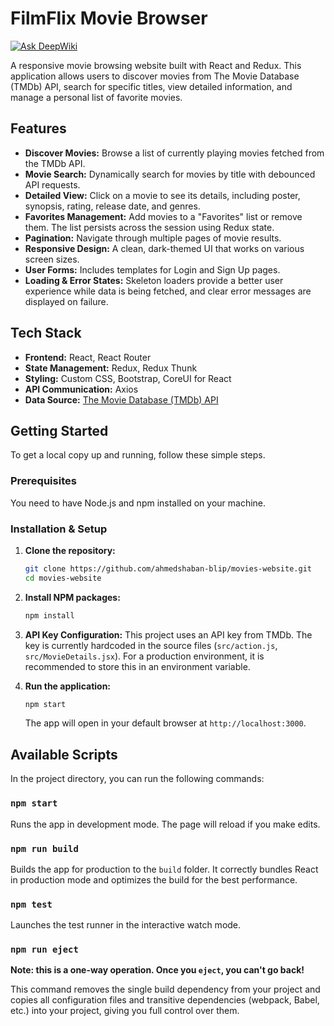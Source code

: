 # FilmFlix Movie Browser

[![Ask DeepWiki](https://devin.ai/assets/askdeepwiki.png)](https://deepwiki.com/ahmedshaban-blip/Movies-Website)

A responsive movie browsing website built with React and Redux. This application allows users to discover movies from The Movie Database (TMDb) API, search for specific titles, view detailed information, and manage a personal list of favorite movies.

## Features

-   **Discover Movies:** Browse a list of currently playing movies fetched from the TMDb API.
-   **Movie Search:** Dynamically search for movies by title with debounced API requests.
-   **Detailed View:** Click on a movie to see its details, including poster, synopsis, rating, release date, and genres.
-   **Favorites Management:** Add movies to a "Favorites" list or remove them. The list persists across the session using Redux state.
-   **Pagination:** Navigate through multiple pages of movie results.
-   **Responsive Design:** A clean, dark-themed UI that works on various screen sizes.
-   **User Forms:** Includes templates for Login and Sign Up pages.
-   **Loading & Error States:** Skeleton loaders provide a better user experience while data is being fetched, and clear error messages are displayed on failure.

## Tech Stack

-   **Frontend:** React, React Router
-   **State Management:** Redux, Redux Thunk
-   **Styling:** Custom CSS, Bootstrap, CoreUI for React
-   **API Communication:** Axios
-   **Data Source:** [The Movie Database (TMDb) API](https://www.themoviedb.org/documentation/api)

## Getting Started

To get a local copy up and running, follow these simple steps.

### Prerequisites

You need to have Node.js and npm installed on your machine.

### Installation & Setup

1.  **Clone the repository:**
    ```sh
    git clone https://github.com/ahmedshaban-blip/movies-website.git
    cd movies-website
    ```

2.  **Install NPM packages:**
    ```sh
    npm install
    ```
    
3.  **API Key Configuration:**
    This project uses an API key from TMDb. The key is currently hardcoded in the source files (`src/action.js`, `src/MovieDetails.jsx`). For a production environment, it is recommended to store this in an environment variable.

4.  **Run the application:**
    ```sh
    npm start
    ```
    The app will open in your default browser at `http://localhost:3000`.

## Available Scripts

In the project directory, you can run the following commands:

### `npm start`

Runs the app in development mode. The page will reload if you make edits.

### `npm run build`

Builds the app for production to the `build` folder. It correctly bundles React in production mode and optimizes the build for the best performance.

### `npm test`

Launches the test runner in the interactive watch mode.

### `npm run eject`

**Note: this is a one-way operation. Once you `eject`, you can't go back!**

This command removes the single build dependency from your project and copies all configuration files and transitive dependencies (webpack, Babel, etc.) into your project, giving you full control over them.
